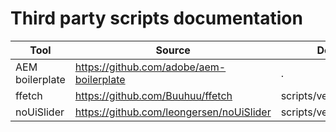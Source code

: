 # Third party scripts documentation

| Tool            | Source                                   | Destination                  | Revision | Version |
|-----------------|------------------------------------------|------------------------------|----------|---------|
| AEM boilerplate | https://github.com/adobe/aem-boilerplate | .                            | c18ef3e  | ---     |
| ffetch          | https://github.com/Buuhuu/ffetch         | scripts/vendor/ffetch.js     | 8a78c56  | ---     |
| noUiSlider      | https://github.com/leongersen/noUiSlider | scripts/vendor/nouislider.js | 787ad0c  | 15.8.0  |
